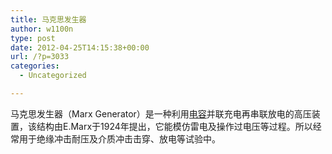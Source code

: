 ```yaml
---
title: 马克思发生器
author: w1100n
type: post
date: 2012-04-25T14:15:38+00:00
url: /?p=3033
categories:
  - Uncategorized

---
```

马克思发生器（Marx Generator）是一种利用<a href="http://baike.baidu.com/view/3686.htm" target="_blank">电容</a>并联充电再串联放电的高压装置，该结构由E.Marx于1924年提出，它能模仿雷电及操作过电压等过程。所以经常用于绝缘冲击耐压及介质冲击击穿、放电等试验中。